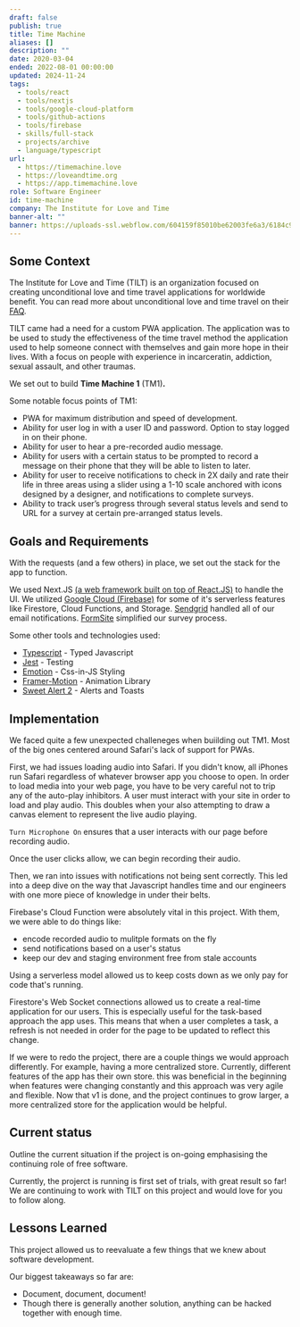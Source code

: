 ```yaml
---
draft: false
publish: true
title: Time Machine
aliases: []
description: ""
date: 2020-03-04
ended: 2022-08-01 00:00:00
updated: 2024-11-24
tags:
  - tools/react
  - tools/nextjs
  - tools/google-cloud-platform
  - tools/github-actions
  - tools/firebase
  - skills/full-stack
  - projects/archive
  - language/typescript
url:
  - https://timemachine.love
  - https://loveandtime.org
  - https://app.timemachine.love
role: Software Engineer
id: time-machine
company: The Institute for Love and Time
banner-alt: ""
banner: https://uploads-ssl.webflow.com/604159f85010be62003fe6a3/6184c9afa5a864ca119837d3_Mocks%402x.png
---
```


## Some Context

The Institute for Love and Time (TILT) is an organization focused on creating unconditional love and time travel applications for worldwide benefit. You can read more about unconditional love and time travel on their [FAQ](https://www.loveandtime.org/faq).

TILT came had a need for a custom PWA application. The application was to be used to study the effectiveness of the time travel method the application used to help someone connect with themselves and gain more hope in their lives. With a focus on people with experience in incarceratin, addiction, sexual assault, and other traumas.

We set out to build **Time Machine 1** (TM1)**.**

Some notable focus points of TM1:

- PWA for maximum distribution and speed of development.
- Ability for user log in with a user ID and password. Option to stay logged in on their phone.
- Ability for user to hear a pre-recorded audio message.
- Ability for users with a certain status to be prompted to record a message on their phone that they will be able to listen to later.
- Ability for user to receive notifications to check in 2X daily and rate their life in three areas using a slider using a 1-10 scale anchored with icons designed by a designer, and notifications to complete surveys.
- Ability to track user’s progress through several status levels and send to URL for a survey at certain pre-arranged status levels.

## Goals and Requirements

With the requests (and a few others) in place, we set out the stack for the app to function.

We used Next.JS [(a web framework built on top of React.JS)](http://nextjs.org) to handle the UI. We utilized [Google Cloud (Firebase)](https://firebase.google.com/) for some of it's serverless features like Firestore, Cloud Functions, and Storage. [Sendgrid](https://sendgrid.com) handled all of our email notifications. [FormSite](https://www.formsite.com/) simplified our survey process.

Some other tools and technologies used:

- [Typescript](https://www.typescriptlang.org/) - Typed Javascript
- [Jest](https://jestjs.io/) - Testing
- [Emotion](http://emotion.sh) - Css-in-JS Styling
- [Framer-Motion](https://www.framer.com/motion/) - Animation Library
- [Sweet Alert 2](https://sweetalert2.github.io/) - Alerts and Toasts

## Implementation

We faced quite a few unexpected challeneges when buiilding out TM1. Most of the big ones centered around Safari's lack of support for PWAs.

First, we had issues loading audio into Safari. If you didn't know, all iPhones run Safari regardless of whatever browser app you choose to open. In order to load media into your web page, you have to be very careful not to trip any of the auto-play inhibitors. A user must interact with your site in order to load and play audio. This doubles when your also attempting to draw a canvas element to represent the live audio playing.

`Turn Microphone On` ensures that a user interacts with our page before recording audio.

Once the user clicks allow, we can begin recording their audio.

Then, we ran into issues with notifications not being sent correctly. This led into a deep dive on the way that Javascript handles time and our engineers with one more piece of knowledge in under their belts.

Firebase's Cloud Function were absolutely vital in this project. With them, we were able to do things like:

- encode recorded audio to mulitple formats on the fly
- send notifications based on a user's status
- keep our dev and staging environment free from stale accounts

Using a serverless model allowed us to keep costs down as we only pay for code that's running.

Firestore's Web Socket connections allowed us to create a real-time application for our users. This is especially useful for the task-based approach the app uses. This means that when a user completes a task, a refresh is not needed in order for the page to be updated to reflect this change.

If we were to redo the project, there are a couple things we would approach differently. For example, having a more centralized store. Currently, different features of the app has their own store. this was beneficial in the beginning when features were changing constantly and this approach was very agile and flexible. Now that v1 is done, and the project continues to grow larger, a more centralized store for the application would be helpful.

## Current status

Outline the current situation if the project is on-going emphasising the continuing role of free software.

Currently, the projerct is running is first set of trials, with great result so far! We are continuing to work with TILT on this project and would love for you to follow along.

## Lessons Learned

This project allowed us to reevaluate a few things that we knew about software development.

Our biggest takeaways so far are:

- Document, document, document!
- Though there is generally another solution, anything can be hacked together with enough time.
